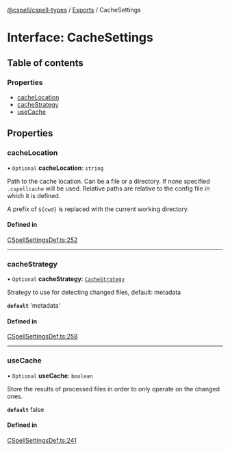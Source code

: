[@cspell/cspell-types](../README.md) / [Exports](../modules.md) / CacheSettings

# Interface: CacheSettings

## Table of contents

### Properties

- [cacheLocation](CacheSettings.md#cachelocation)
- [cacheStrategy](CacheSettings.md#cachestrategy)
- [useCache](CacheSettings.md#usecache)

## Properties

### cacheLocation

• `Optional` **cacheLocation**: `string`

Path to the cache location. Can be a file or a directory.
If none specified `.cspellcache` will be used.
Relative paths are relative to the config file in which it
is defined.

A prefix of `${cwd}` is replaced with the current working directory.

#### Defined in

[CSpellSettingsDef.ts:252](https://github.com/streetsidesoftware/cspell/blob/26dd25a/packages/cspell-types/src/CSpellSettingsDef.ts#L252)

___

### cacheStrategy

• `Optional` **cacheStrategy**: [`CacheStrategy`](../modules.md#cachestrategy)

Strategy to use for detecting changed files, default: metadata

**`default`** 'metadata'

#### Defined in

[CSpellSettingsDef.ts:258](https://github.com/streetsidesoftware/cspell/blob/26dd25a/packages/cspell-types/src/CSpellSettingsDef.ts#L258)

___

### useCache

• `Optional` **useCache**: `boolean`

Store the results of processed files in order to only operate on the changed ones.

**`default`** false

#### Defined in

[CSpellSettingsDef.ts:241](https://github.com/streetsidesoftware/cspell/blob/26dd25a/packages/cspell-types/src/CSpellSettingsDef.ts#L241)
